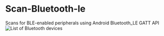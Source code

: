 # Scan-Bluetooth-le
Scans for BLE-enabled peripherals using Android Bluetooth_LE GATT API
![List of Bluetooth devices](images/Screenshot_devices.png)

